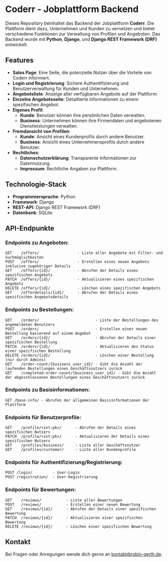 # Coderr - Jobplattform Backend

Dieses Repository beinhaltet das Backend der Jobplattform **Coderr**. Die Plattform dient dazu, Unternehmen und Kunden zu vernetzen und bietet verschiedene Funktionen zur Verwaltung von Profilen und Angeboten. Das Backend wurde mit **Python**, **Django**, und **Django REST Framework (DRF)** entwickelt.

## Features

- **Sales Page**: Eine Seite, die potenzielle Nutzer über die Vorteile von Coderr informiert.
- **Login und Registrierung**: Sichere Authentifizierung und Benutzerverwaltung für Kunden und Unternehmen.
- **Angebotsliste**: Anzeige aller verfügbaren Angebote auf der Plattform.
- **Einzelne Angebotsseite**: Detaillierte Informationen zu einem spezifischen Angebot.
- **Eigenes Profil**:
  - **Kunde**: Benutzer können ihre persönlichen Daten verwalten.
  - **Business**: Unternehmen können ihre Firmendaten und angebotenen Dienstleistungen verwalten.
- **Fremdansicht von Profilen**:
  - **Kunde**: Ansicht eines Kundenprofils durch andere Benutzer.
  - **Business**: Ansicht eines Unternehmensprofils durch andere Benutzer.
- **Rechtliches**:
  - **Datenschutzerklärung**: Transparente Informationen zur Datennutzung.
  - **Impressum**: Rechtliche Angaben zur Plattform.

## Technologie-Stack

- **Programmiersprache**: Python
- **Framework**: Django
- **REST-API**: Django REST Framework (DRF)
- **Datenbank**: SQLite

## API-Endpunkte

### Endpoints zu Angeboten:

```plaintext
GET    /offers/                 - Liste aller Angebote mit Filter- und Suchmöglichkeiten
POST   /offers/                 - Erstellen eines neuen Angebots inklusive zugehöriger Details
GET    /offers/{id}/            - Abrufen der Details eines spezifischen Angebots
PATCH  /offers/{id}/            - Aktualisieren eines spezifischen Angebots
DELETE /offers/{id}/            - Löschen eines spezifischen Angebots
GET    /offerdetails/{id}/      - Abrufen der Details eines spezifischen Angebotsdetails
```

### Endpoints zu Bestellungen:

```plaintext
GET    /orders/                         - Liste der Bestellungen des angemeldeten Benutzers
POST   /orders/                         - Erstellen einer neuen Bestellung basierend auf einem Angebot
GET    /orders/{id}/                    - Abrufen der Details einer spezifischen Bestellung
PATCH  /orders/{id}/                    - Aktualisieren des Status einer spezifischen Bestellung
DELETE /orders/{id}/                    - Löschen einer Bestellung (nur durch Admins)
GET    /order-count/{business_user_id}/ - Gibt die Anzahl der laufenden Bestellungen eines Geschäftsnutzers zurück
GET    /completed-order-count/{business_user_id}/ - Gibt die Anzahl der abgeschlossenen Bestellungen eines Geschäftsnutzers zurück
```

### Endpoints zu Basisinformationen:

```plaintext
GET /base-info/ - Abrufen der allgemeinen Basisinformationen der Plattform
```

### Endpoints für Benutzerprofile:

```plaintext
GET    /profile/<int:pk>/      - Abrufen der Details eines spezifischen Nutzers
PATCH  /profile/<int:pk>/      - Aktualisieren der Details eines spezifischen Nutzers
GET    /profiles/business/     - Liste aller Geschäftsnutzer
GET    /profiles/customer/     - Liste aller Kundenprofile
```

### Endpoints für Authentifizierung/Registrierung:

```plaintext
POST /login/         - User-Login
POST /registration/  - User-Registrierung
```

### Endpoints für Bewertungen:

```plaintext
GET    /reviews/           - Liste aller Bewertungen
POST   /reviews/           - Erstellen einer neuen Bewertung
GET    /reviews/{id}/      - Abrufen der Details einer spezifischen Bewertung
PATCH  /reviews/{id}/      - Aktualisieren einer spezifischen Bewertung
DELETE /reviews/{id}/      - Löschen einer spezifischen Bewertung
```

## Kontakt

Bei Fragen oder Anregungen wende dich gerne an kontakt@robin-gerth.de.

